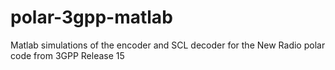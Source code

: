 # polar-3gpp-matlab
Matlab simulations of the encoder and SCL decoder for the New Radio polar code from 3GPP Release 15
